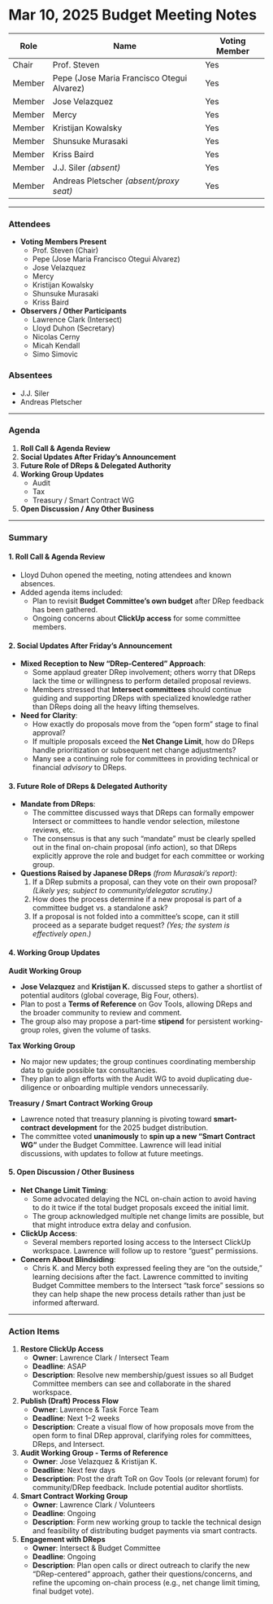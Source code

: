 # Mar 10, 2025 Budget Meeting Notes

| **Role** | **Name**                                   | **Voting Member** |
| -------- | ------------------------------------------ | ----------------- |
| Chair    | Prof. Steven                               | Yes               |
| Member   | Pepe (Jose Maria Francisco Otegui Alvarez) | Yes               |
| Member   | Jose Velazquez                             | Yes               |
| Member   | Mercy                                      | Yes               |
| Member   | Kristijan Kowalsky                         | Yes               |
| Member   | Shunsuke Murasaki                          | Yes               |
| Member   | Kriss Baird                                | Yes               |
| Member   | J.J. Siler _(absent)_                      | Yes               |
| Member   | Andreas Pletscher _(absent/proxy seat)_    | Yes               |

***

### **Attendees**

* **Voting Members Present**
  * Prof. Steven (Chair)
  * Pepe (Jose Maria Francisco Otegui Alvarez)
  * Jose Velazquez
  * Mercy
  * Kristijan Kowalsky
  * Shunsuke Murasaki
  * Kriss Baird
* **Observers / Other Participants**
  * Lawrence Clark (Intersect)
  * Lloyd Duhon (Secretary)
  * Nicolas Cerny
  * Micah Kendall
  * Simo Simovic

### **Absentees**

* J.J. Siler
* Andreas Pletscher

***

### **Agenda**

1. **Roll Call & Agenda Review**
2. **Social Updates After Friday’s Announcement**
3. **Future Role of DReps & Delegated Authority**
4. **Working Group Updates**
   * Audit
   * Tax
   * Treasury / Smart Contract WG
5. **Open Discussion / Any Other Business**

***

### **Summary**

#### 1. **Roll Call & Agenda Review**

* Lloyd Duhon opened the meeting, noting attendees and known absences.
* Added agenda items included:
  * Plan to revisit **Budget Committee’s own budget** after DRep feedback has been gathered.
  * Ongoing concerns about **ClickUp access** for some committee members.

#### 2. **Social Updates After Friday’s Announcement**

* **Mixed Reception to New “DRep-Centered” Approach**:
  * Some applaud greater DRep involvement; others worry that DReps lack the time or willingness to perform detailed proposal reviews.
  * Members stressed that **Intersect committees** should continue guiding and supporting DReps with specialized knowledge rather than DReps doing all the heavy lifting themselves.
* **Need for Clarity**:
  * How exactly do proposals move from the “open form” stage to final approval?
  * If multiple proposals exceed the **Net Change Limit**, how do DReps handle prioritization or subsequent net change adjustments?
  * Many see a continuing role for committees in providing technical or financial _advisory_ to DReps.

#### 3. **Future Role of DReps & Delegated Authority**

* **Mandate from DReps**:
  * The committee discussed ways that DReps can formally empower Intersect or committees to handle vendor selection, milestone reviews, etc.
  * The consensus is that any such “mandate” must be clearly spelled out in the final on-chain proposal (info action), so that DReps explicitly approve the role and budget for each committee or working group.
* **Questions Raised by Japanese DReps** _(from Murasaki’s report)_:
  1. If a DRep submits a proposal, can they vote on their own proposal? _(Likely yes; subject to community/delegator scrutiny.)_
  2. How does the process determine if a new proposal is part of a committee budget vs. a standalone ask?
  3. If a proposal is not folded into a committee’s scope, can it still proceed as a separate budget request? _(Yes; the system is effectively open.)_

#### 4. **Working Group Updates**

**Audit Working Group**

* **Jose Velazquez** and **Kristijan K.** discussed steps to gather a shortlist of potential auditors (global coverage, Big Four, others).
* Plan to post a **Terms of Reference** on Gov Tools, allowing DReps and the broader community to review and comment.
* The group also may propose a part-time **stipend** for persistent working-group roles, given the volume of tasks.

**Tax Working Group**

* No major new updates; the group continues coordinating membership data to guide possible tax consultancies.
* They plan to align efforts with the Audit WG to avoid duplicating due-diligence or onboarding multiple vendors unnecessarily.

**Treasury / Smart Contract Working Group**

* Lawrence noted that treasury planning is pivoting toward **smart-contract development** for the 2025 budget distribution.
* The committee voted **unanimously** to **spin up a new “Smart Contract WG”** under the Budget Committee. Lawrence will lead initial discussions, with updates to follow at future meetings.

#### 5. **Open Discussion / Other Business**

* **Net Change Limit Timing**:
  * Some advocated delaying the NCL on-chain action to avoid having to do it twice if the total budget proposals exceed the initial limit.
  * The group acknowledged multiple net change limits are possible, but that might introduce extra delay and confusion.
* **ClickUp Access**:
  * Several members reported losing access to the Intersect ClickUp workspace. Lawrence will follow up to restore “guest” permissions.
* **Concern About Blindsiding**:
  * Chris K. and Mercy both expressed feeling they are “on the outside,” learning decisions after the fact. Lawrence committed to inviting Budget Committee members to the Intersect “task force” sessions so they can help shape the new process details rather than just be informed afterward.

***

### **Action Items**

1. **Restore ClickUp Access**
   * **Owner**: Lawrence Clark / Intersect Team
   * **Deadline**: ASAP
   * **Description**: Resolve new membership/guest issues so all Budget Committee members can see and collaborate in the shared workspace.
2. **Publish (Draft) Process Flow**
   * **Owner**: Lawrence & Task Force Team
   * **Deadline**: Next 1–2 weeks
   * **Description**: Create a visual flow of how proposals move from the open form to final DRep approval, clarifying roles for committees, DReps, and Intersect.
3. **Audit Working Group - Terms of Reference**
   * **Owner**: Jose Velazquez & Kristijan K.
   * **Deadline**: Next few days
   * **Description**: Post the draft ToR on Gov Tools (or relevant forum) for community/DRep feedback. Include potential auditor shortlists.
4. **Smart Contract Working Group**
   * **Owner**: Lawrence Clark / Volunteers
   * **Deadline**: Ongoing
   * **Description**: Form new working group to tackle the technical design and feasibility of distributing budget payments via smart contracts.
5. **Engagement with DReps**
   * **Owner**: Intersect & Budget Committee
   * **Deadline**: Ongoing
   * **Description**: Plan open calls or direct outreach to clarify the new “DRep-centered” approach, gather their questions/concerns, and refine the upcoming on-chain process (e.g., net change limit timing, final budget vote).
